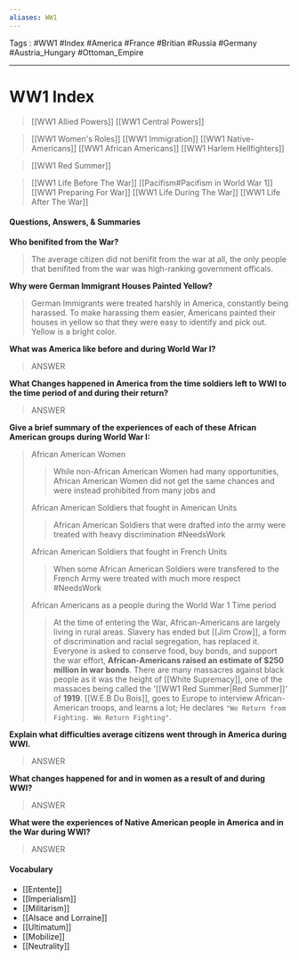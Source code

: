 ```yaml
---
aliases: WW1
---
```

Tags : #WW1 #Index #America #France #Britian #Russia #Germany #Austria_Hungary #Ottoman_Empire
___
# WW1 Index
> [[WW1 Allied Powers]]
> [[WW1 Central Powers]]

> [[WW1 Women's Roles]]
> [[WW1 Immigration]]
> [[WW1 Native-Americans]]
> [[WW1 African Americans]]
> [[WW1 Harlem Hellfighters]]

> [[WW1 Red Summer]]

> [[WW1 Life Before The War]]
> [[Pacifism#Pacifism in World War 1]]
> [[WW1 Preparing For War]]
> [[WW1 Life During The War]]
> [[WW1 Life After The War]]

#### Questions, Answers, & Summaries
**Who benifited from the War?**
> The average citizen did not benifit from the war at all, the only people that benifited from the war was high-ranking government officals.

**Why were German Immigrant Houses Painted Yellow?**
>German Immigrants were treated harshly in America, constantly being harassed. To make harassing them easier, Americans painted their houses in yellow so that they were easy to identify and pick out. Yellow is a bright color.

**What was America like before and during World War I?**
>ANSWER

**What Changes happened in America from the time soldiers left to WWI to the time period of and during their return?**
>ANSWER

**Give a brief summary of the experiences of each of these African American groups during World War I:**
>African American Women
>>While non-African American Women had many opportunities, African American Women did not get the same chances and were instead prohibited from many jobs and  
>
>African American Soldiers that fought in American Units
>>African American Soldiers that were drafted into the army were treated with heavy discrimination #NeedsWork
>
>African American Soldiers that fought in French Units
>>When some African American Soldiers were transfered to the French Army were treated with much more respect #NeedsWork
>
>African Americans as a people during the World War 1 Time period
>>At the time of entering the War, African-Americans are largely living in rural areas. Slavery has ended but [[Jim Crow]], a form of discrimination and racial segregation, has replaced it. Everyone is asked to conserve food, buy bonds, and support the war effort, **African-Americans raised an estimate of $250 million in war bonds**. There are many massacres against black people as it was the height of [[White Supremacy]], one of the massaces being called the '[[WW1 Red Summer|Red Summer]]' of **1919**. [[W.E.B Du Bois]], goes to Europe to interview African-American troops, and learns a lot; He declares `"We Return from Fighting. We Return Fighting"`.

**Explain what difficulties average citizens went through in America during WWI.**
>ANSWER

**What changes happened for and in women as a result of and during WWI?**
>ANSWER

**What were the experiences of Native American people in America and in the War during WWI?**
>ANSWER

#### Vocabulary
- [[Entente]]
- [[Imperialism]]
- [[Militarism]]
- [[Alsace and Lorraine]]
- [[Ultimatum]]
- [[Mobilize]]
- [[Neutrality]]